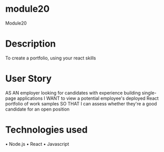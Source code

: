 # module20
Module20

# Description
To create a portfolio, using your react skills

# User Story 
AS AN employer looking for candidates with experience building single-page applications
I WANT to view a potential employee's deployed React portfolio of work samples
SO THAT I can assess whether they're a good candidate for an open position

# Technologies used
• Node.js 
• React
• Javascript

